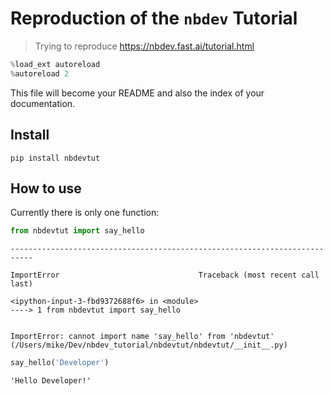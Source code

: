 # Reproduction of the `nbdev` Tutorial
> Trying to reproduce https://nbdev.fast.ai/tutorial.html


```python
%load_ext autoreload
%autoreload 2
```

This file will become your README and also the index of your documentation.

## Install

`pip install nbdevtut`

## How to use

Currently there is only one function:

```python
from nbdevtut import say_hello
```


    ---------------------------------------------------------------------------

    ImportError                               Traceback (most recent call last)

    <ipython-input-3-fbd9372688f6> in <module>
    ----> 1 from nbdevtut import say_hello
    

    ImportError: cannot import name 'say_hello' from 'nbdevtut' (/Users/mike/Dev/nbdev_tutorial/nbdevtut/nbdevtut/__init__.py)


```python
say_hello('Developer')
```




    'Hello Developer!'


